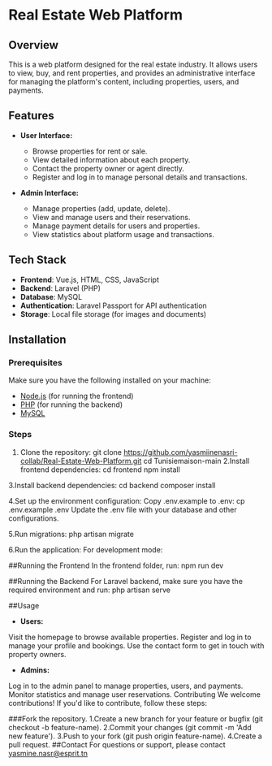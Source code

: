 # Real Estate Web Platform

## Overview
This is a web platform designed for the real estate industry. It allows users to view, buy, and rent properties, and provides an administrative interface for managing the platform's content, including properties, users, and payments.

## Features
- **User Interface:**
  - Browse properties for rent or sale.
  - View detailed information about each property.
  - Contact the property owner or agent directly.
  - Register and log in to manage personal details and transactions.

- **Admin Interface:**
  - Manage properties (add, update, delete).
  - View and manage users and their reservations.
  - Manage payment details for users and properties.
  - View statistics about platform usage and transactions.

## Tech Stack
- **Frontend**: Vue.js, HTML, CSS, JavaScript
- **Backend**: Laravel (PHP)
- **Database**: MySQL
- **Authentication**: Laravel Passport for API authentication
- **Storage**: Local file storage (for images and documents)

## Installation

### Prerequisites
Make sure you have the following installed on your machine:
- [Node.js](https://nodejs.org/) (for running the frontend)
- [PHP](https://www.php.net/) (for running the backend)
- [MySQL](https://www.mysql.com/)

### Steps

1. Clone the repository:
   git clone https://github.com/yasmiinenasri-collab/Real-Estate-Web-Platform.git
   cd Tunisiemaison-main
2.Install frontend dependencies:
cd frontend
npm install

3.Install backend dependencies:
cd backend
composer install

4.Set up the environment configuration:
Copy .env.example to .env:
cp .env.example .env
Update the .env file with your database and other configurations.

5.Run migrations:
php artisan migrate

6.Run the application:
For development mode:


##Running the Frontend
In the frontend folder, run:
npm run dev

##Running the Backend
For Laravel backend, make sure you have the required environment and run:
php artisan serve

##Usage
- **Users:**

Visit the homepage to browse available properties.
Register and log in to manage your profile and bookings.
Use the contact form to get in touch with property owners.
- **Admins:**

Log in to the admin panel to manage properties, users, and payments.
Monitor statistics and manage user reservations.
Contributing
We welcome contributions! If you'd like to contribute, follow these steps:

###Fork the repository.
1.Create a new branch for your feature or bugfix (git checkout -b feature-name).
2.Commit your changes (git commit -m 'Add new feature').
3.Push to your fork (git push origin feature-name).
4.Create a pull request.
##Contact
For questions or support, please contact yasmine.nasr@esprit.tn
